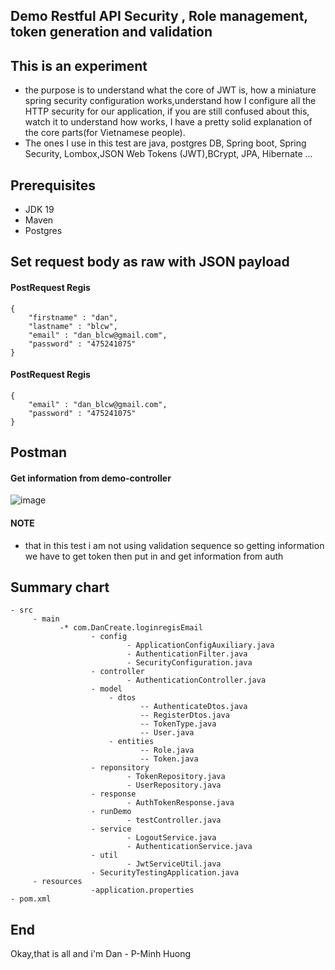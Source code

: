 ## Demo Restful API Security , Role management, token generation and validation

## This is an experiment

- the purpose is to understand what the core of JWT is, how a miniature spring security configuration works,understand how I configure all the HTTP security for our application, if you are still confused about this, watch it to understand how works, I have a pretty solid explanation of the core parts(for Vietnamese people).
- The ones I use in this test are java, postgres DB, Spring boot, Spring Security, Lombox,JSON Web Tokens (JWT),BCrypt, JPA, Hibernate ...
## Prerequisites

- JDK 19
- Maven
- Postgres

## Set request body as raw with JSON payload
#### PostRequest Regis
```
{
    "firstname" : "dan",
    "lastname" : "blcw",
    "email" : "dan_blcw@gmail.com",
    "password" : "475241075"
}
```
#### PostRequest Regis
```
{
    "email" : "dan_blcw@gmail.com",
    "password" : "475241075"
}
```
## Postman
#### Get information from demo-controller 
![image](https://user-images.githubusercontent.com/127305381/228220955-f45d3993-de36-4ab7-9142-dab1d065e8eb.png)
#### NOTE 
- that in this test i am not using validation sequence so getting information we have to get token then put in and get information from auth
## Summary chart

```
- src
     - main
           -* com.DanCreate.loginregisEmail
                  - config 
                          - ApplicationConfigAuxiliary.java
                          - AuthenticationFilter.java
                          - SecurityConfiguration.java
                  - controller
                          - AuthenticationController.java
                  - model
                      - dtos
                             -- AuthenticateDtos.java
                             -- RegisterDtos.java
                             -- TokenType.java
                             -- User.java
                      - entities
                             -- Role.java
                             -- Token.java
                  - reponsitory
                          - TokenRepository.java
                          - UserRepository.java
                  - response
                          - AuthTokenResponse.java
                  - runDemo
                          - testController.java
                  - service
                          - LogoutService.java
                          - AuthenticationService.java
                  - util
                          - JwtServiceUtil.java
                  - SecurityTestingApplication.java
     - resources
                  -application.properties
- pom.xml
```
## End
Okay,that is all and i'm Dan - P-Minh Huong
